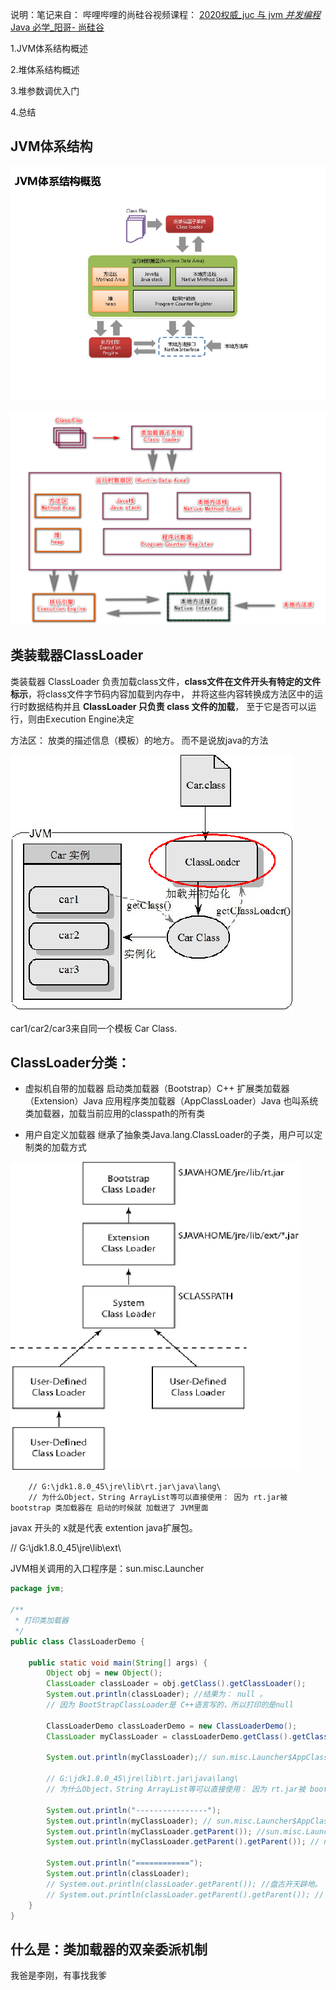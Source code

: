 说明：笔记来自：
哔哩哔哩的尚硅谷视频课程：
[2020权威_juc 与 jvm _并发编程_ Java 必学_阳哥- 尚硅谷](https://www.bilibili.com/video/BV1vE411D7KE?p=13)

1.JVM体系结构概述

2.堆体系结构概述

3.堆参数调优入门

4.总结

##  JVM体系结构
![JVM体系结构.png](image/JVM体系结构.png)

![JVM体系结构自己画的==.png](JVM体系结构自己画的==.png)

## 类装载器ClassLoader

类装载器 ClassLoader 负责加载class文件，**class文件在文件开头有特定的文件标示**，将class文件字节码内容加载到内存中，
并将这些内容转换成方法区中的运行时数据结构并且 **ClassLoader 只负责 class 文件的加载**，
至于它是否可以运行，则由Execution Engine决定 

方法区： 放类的描述信息（模板）的地方。 而不是说放java的方法

![img.png](类加载器.png)

car1/car2/car3来自同一个模板 Car Class.

## ClassLoader分类：

- 虚拟机自带的加载器
    启动类加载器（Bootstrap）C++
    扩展类加载器（Extension）Java
    应用程序类加载器（AppClassLoader）Java  也叫系统类加载器，加载当前应用的classpath的所有类

- 用户自定义加载器  继承了抽象类Java.lang.ClassLoader的子类，用户可以定制类的加载方式

![类加载器分类.png](类加载器分类.png)

        // G:\jdk1.8.0_45\jre\lib\rt.jar\java\lang\
        // 为什么Object，String ArrayList等可以直接使用： 因为 rt.jar被 bootstrap 类加载器在 启动的时候就 加载进了 JVM里面

 javax 开头的 x就是代表 extention java扩展包。

// G:\jdk1.8.0_45\jre\lib\ext\

JVM相关调用的入口程序是：sun.misc.Launcher
```java
package jvm;

/**
 * 打印类加载器
 */
public class ClassLoaderDemo {

    public static void main(String[] args) {
        Object obj = new Object();
        ClassLoader classLoader = obj.getClass().getClassLoader();
        System.out.println(classLoader); //结果为： null 。
        // 因为 BootStrapClassLoader是 C++语言写的，所以打印的是null

        ClassLoaderDemo classLoaderDemo = new ClassLoaderDemo();
        ClassLoader myClassLoader = classLoaderDemo.getClass().getClassLoader();

        System.out.println(myClassLoader);// sun.misc.Launcher$AppClassLoader@14dad5dc

        // G:\jdk1.8.0_45\jre\lib\rt.jar\java\lang\
        // 为什么Object，String ArrayList等可以直接使用： 因为 rt.jar被 bootstrap 类加载器在 启动的时候就 加载进了 JVM里面

        System.out.println("----------------");
        System.out.println(myClassLoader); // sun.misc.Launcher$AppClassLoader@14dad5dc
        System.out.println(myClassLoader.getParent()); //sun.misc.Launcher$ExtClassLoader@4517d9a3
        System.out.println(myClassLoader.getParent().getParent()); // null  因为 BootStrapClassLoader是 C++语言写的，所以打印的是null

        System.out.println("============");
        System.out.println(classLoader);
        // System.out.println(classLoader.getParent()); //盘古开天辟地。 Bootstrap就是盘古，盘古就是祖先，不存在其父辈
        // System.out.println(classLoader.getParent().getParent()); // //盘古开天辟地。 Bootstrap就是盘古，盘古就是祖先，不存在其父辈，更不存在父辈的父辈
    }
}

```

## 什么是：类加载器的双亲委派机制

我爸是李刚，有事找我爹


